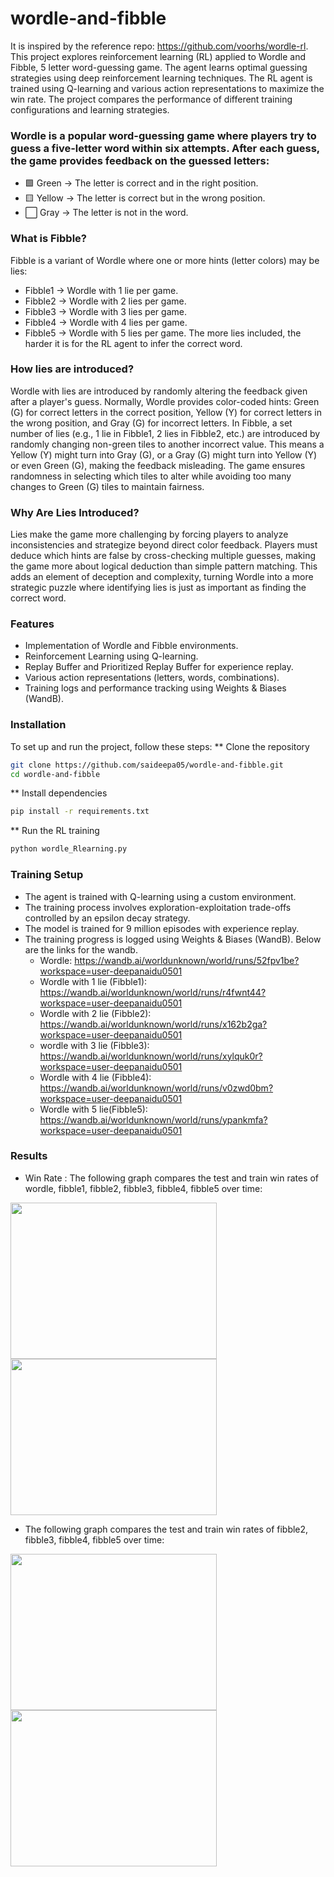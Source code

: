 # wordle-and-fibble
It is inspired by the reference repo: https://github.com/voorhs/wordle-rl. 
This project explores reinforcement learning (RL) applied to Wordle and Fibble, 5 letter word-guessing game. The agent learns optimal guessing strategies using deep reinforcement learning techniques.
The RL agent is trained using Q-learning and various action representations to maximize the win rate. The project compares the performance of different training configurations and learning strategies.


### Wordle is a popular word-guessing game where players try to guess a five-letter word within six attempts. After each guess, the game provides feedback on the guessed letters:
* 🟩 Green → The letter is correct and in the right position.
* 🟨 Yellow → The letter is correct but in the wrong position.
* ⬜ Gray → The letter is not in the word.

### What is Fibble?
Fibble is a variant of Wordle where one or more hints (letter colors) may be lies:
* Fibble1 → Wordle with 1 lie per game.
* Fibble2 → Wordle with 2 lies per game.
* Fibble3 → Wordle with 3 lies per game.
* Fibble4 → Wordle with 4 lies per game.
* Fibble5 → Wordle with 5 lies per game.
The more lies included, the harder it is for the RL agent to infer the correct word.
### How lies are introduced?
Wordle with lies are introduced by randomly altering the feedback given after a player's guess. Normally, Wordle provides color-coded hints: Green (G) for correct letters in the correct position, Yellow (Y) for correct letters in the wrong position, and Gray (G) for incorrect letters. In Fibble, a set number of lies (e.g., 1 lie in Fibble1, 2 lies in Fibble2, etc.) are introduced by randomly changing non-green tiles to another incorrect value. This means a Yellow (Y) might turn into Gray (G), or a Gray (G) might turn into Yellow (Y) or even Green (G), making the feedback misleading. The game ensures randomness in selecting which tiles to alter while avoiding too many changes to Green (G) tiles to maintain fairness.
### Why Are Lies Introduced?
Lies make the game more challenging by forcing players to analyze inconsistencies and strategize beyond direct color feedback. Players must deduce which hints are false by cross-checking multiple guesses, making the game more about logical deduction than simple pattern matching. This adds an element of deception and complexity, turning Wordle into a more strategic puzzle where identifying lies is just as important as finding the correct word. 
### Features
* Implementation of Wordle and Fibble environments.
* Reinforcement Learning using Q-learning.
* Replay Buffer and Prioritized Replay Buffer for experience replay.
* Various action representations (letters, words, combinations).
* Training logs and performance tracking using Weights & Biases (WandB).

### Installation
To set up and run the project, follow these steps:
** Clone the repository
```bash
git clone https://github.com/saideepa05/wordle-and-fibble.git
cd wordle-and-fibble
```
** Install dependencies
```bash
pip install -r requirements.txt
```
** Run the RL training
```bash
python wordle_Rlearning.py
```
### Training Setup
* The agent is trained with Q-learning using a custom environment.
* The training process involves exploration-exploitation trade-offs controlled by an epsilon decay strategy.
* The model is trained for 9 million episodes with experience replay.
* The training progress is logged using Weights & Biases (WandB). Below are the links for the wandb.
  *  Wordle: https://wandb.ai/worldunknown/world/runs/52fpv1be?workspace=user-deepanaidu0501
  *  Wordle with 1 lie (Fibble1): https://wandb.ai/worldunknown/world/runs/r4fwnt44?workspace=user-deepanaidu0501
  * Wordle with 2 lie (Fibble2): https://wandb.ai/worldunknown/world/runs/x162b2ga?workspace=user-deepanaidu0501
  * wordle with 3 lie (Fibble3): https://wandb.ai/worldunknown/world/runs/xylquk0r?workspace=user-deepanaidu0501
  * Wordle with 4 lie (Fibble4): https://wandb.ai/worldunknown/world/runs/v0zwd0bm?workspace=user-deepanaidu0501
  * Wordle with 5 lie(Fibble5): https://wandb.ai/worldunknown/world/runs/ypankmfa?workspace=user-deepanaidu0501

### Results
* Win Rate : The following graph compares the test and train win rates of wordle, fibble1, fibble2, fibble3, fibble4, fibble5 over time:
<image src="https://github.com/user-attachments/assets/092fc0a2-bcc5-4188-8b6f-172958a40ea6" width="330" height="250">
<image src="https://github.com/user-attachments/assets/5cf5d16a-f782-4556-8ffa-15988a226330"  width="330" height="250">

* The following graph compares the test and train win rates of fibble2, fibble3, fibble4, fibble5 over time:
<image src="https://github.com/user-attachments/assets/bb238fac-ddbe-421c-8b78-62b0675d5077" width="330" height="250">
<image src="https://github.com/user-attachments/assets/c1c7a4ec-dd30-4df4-a12b-422a87d01001" width="330" height="250">



